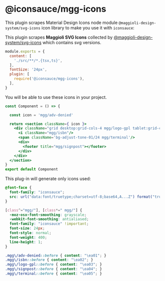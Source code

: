 # @iconsauce/mgg-icons

This plugin scrapes Material Design Icons node module `@maggioli-design-system/svg-icons` icon library to make you use it with `iconsauce`:

This plugin scrapes **Maggioli SVG Icons** collected by [@maggioli-design-system/svg-icons](https://www.npmjs.com/package/@maggioli-design-system/svg-icons) which contains svg versions.

```js
module.exports = {
  content: [
    './src/**/*.{tsx,ts}',
  ],
  fontSize: '24px',
  plugin: [
    require('@iconsauce/mgg-icons'),
  ],
}
```

You will be able to use these icons in your project.

```jsx
const Component = () => {

  const icon = 'mgg/adv-denied'

  return <section className={ icon }>
    <div className="grid desktop:grid-cols-4 mgg/logo-gpl tablet:grid-cols-2 grid-cols-1 desktop:gap-6 gap-12 desktop:auto-rows-fr desktop:items-end">
      <i className="mgg/isbn"/>
      <span className='bg-adjust-tone-01/24 mgg/terminal'/>
      <div>
        <footer title="mgg/signpost"></footer>
      </div>
    </div>
  </section>
}
export default Component
```

This plug-in will generate only icons used:

```css
@font-face {
  font-family: "iconsauce";
  src: url("data:font/truetype;charset=utf-8;base64,A...Z") format("truetype");
}

[class^="mgg/"], [class*=" mgg/"] {
  -moz-osx-font-smoothing: grayscale;
  -webkit-font-smoothing: antialiased;
  font-family: "iconsauce" !important;
  font-size: 24px;
  font-style: normal;
  font-weight: 400;
  line-height: 1;
}

.mgg\/adv-denied::before { content: "\ea01"; }
.mgg\/isbn::before { content: "\ea02"; }
.mgg\/logo-gpl::before { content: "\ea03"; }
.mgg\/signpost::before { content: "\ea04"; }
.mgg\/terminal::before { content: "\ea05"; }
```
